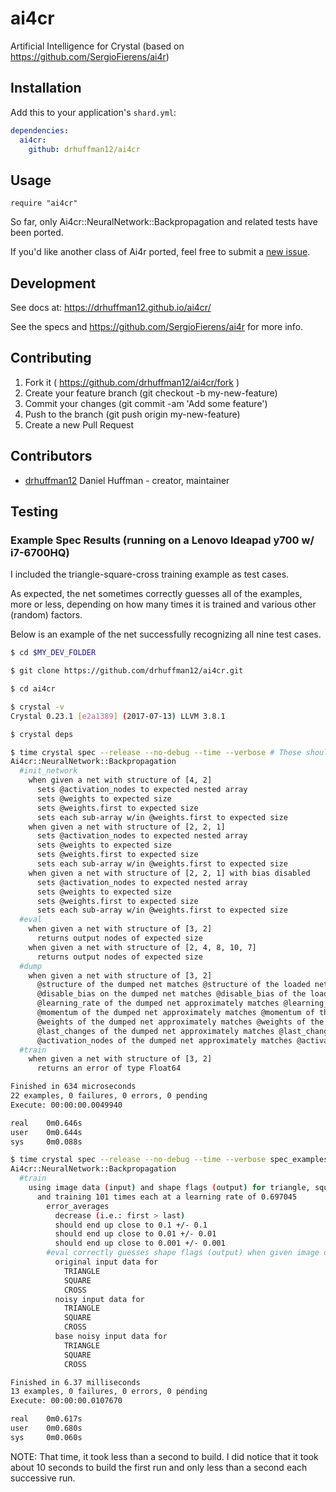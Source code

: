 # ai4cr

Artificial Intelligence for Crystal (based on https://github.com/SergioFierens/ai4r)

## Installation

Add this to your application's `shard.yml`:

```yaml
dependencies:
  ai4cr:
    github: drhuffman12/ai4cr
```

## Usage

```crystal
require "ai4cr"
```

So far, only Ai4cr::NeuralNetwork::Backpropagation and related tests have been ported.

If you'd like another class of Ai4r ported, feel free to submit a [new issue](https://github.com/drhuffman12/ai4cr/issues/new).

## Development

See docs at: https://drhuffman12.github.io/ai4cr/

See the specs and https://github.com/SergioFierens/ai4r for more info.

## Contributing

1. Fork it ( https://github.com/drhuffman12/ai4cr/fork )
2. Create your feature branch (git checkout -b my-new-feature)
3. Commit your changes (git commit -am 'Add some feature')
4. Push to the branch (git push origin my-new-feature)
5. Create a new Pull Request

## Contributors

- [drhuffman12](https://github.com/drhuffman12) Daniel Huffman - creator, maintainer

## Testing

### Example Spec Results (running on a Lenovo Ideapad y700 w/ i7-6700HQ)

I included the triangle-square-cross training example as test cases.

As expected, the net sometimes correctly guesses all of the examples, more or less, depending on how many times it is trained and various other (random) factors.

Below is an example of the net successfully recognizing all nine test cases.

```bash
$ cd $MY_DEV_FOLDER

$ git clone https://github.com/drhuffman12/ai4cr.git

$ cd ai4cr

$ crystal -v
Crystal 0.23.1 [e2a1389] (2017-07-13) LLVM 3.8.1

$ crystal deps

$ time crystal spec --release --no-debug --time --verbose # These should NEVER fail!
Ai4cr::NeuralNetwork::Backpropagation
  #init_network
    when given a net with structure of [4, 2]
      sets @activation_nodes to expected nested array
      sets @weights to expected size
      sets @weights.first to expected size
      sets each sub-array w/in @weights.first to expected size
    when given a net with structure of [2, 2, 1]
      sets @activation_nodes to expected nested array
      sets @weights to expected size
      sets @weights.first to expected size
      sets each sub-array w/in @weights.first to expected size
    when given a net with structure of [2, 2, 1] with bias disabled
      sets @activation_nodes to expected nested array
      sets @weights to expected size
      sets @weights.first to expected size
      sets each sub-array w/in @weights.first to expected size
  #eval
    when given a net with structure of [3, 2]
      returns output nodes of expected size
    when given a net with structure of [2, 4, 8, 10, 7]
      returns output nodes of expected size
  #dump
    when given a net with structure of [3, 2]
      @structure of the dumped net matches @structure of the loaded net
      @disable_bias on the dumped net matches @disable_bias of the loaded net
      @learning_rate of the dumped net approximately matches @learning_rate of the loaded net
      @momentum of the dumped net approximately matches @momentum of the loaded net
      @weights of the dumped net approximately matches @weights of the loaded net
      @last_changes of the dumped net approximately matches @last_changes of the loaded net
      @activation_nodes of the dumped net approximately matches @activation_nodes of the loaded net
  #train
    when given a net with structure of [3, 2]
      returns an error of type Float64

Finished in 634 microseconds
22 examples, 0 failures, 0 errors, 0 pending
Execute: 00:00:00.0049940

real    0m0.646s
user    0m0.644s
sys     0m0.088s

$ time crystal spec --release --no-debug --time --verbose spec_examples/ # These will probably SOMETIMES fail!
Ai4cr::NeuralNetwork::Backpropagation
  #train
    using image data (input) and shape flags (output) for triangle, square, and cross
      and training 101 times each at a learning rate of 0.697045
        error_averages
          decrease (i.e.: first > last)
          should end up close to 0.1 +/- 0.1
          should end up close to 0.01 +/- 0.01
          should end up close to 0.001 +/- 0.001
        #eval correctly guesses shape flags (output) when given image data (input) of
          original input data for
            TRIANGLE
            SQUARE
            CROSS
          noisy input data for
            TRIANGLE
            SQUARE
            CROSS
          base noisy input data for
            TRIANGLE
            SQUARE
            CROSS

Finished in 6.37 milliseconds
13 examples, 0 failures, 0 errors, 0 pending
Execute: 00:00:00.0107670

real    0m0.617s
user    0m0.680s
sys     0m0.060s
```

NOTE: That time, it took less than a second to build. I did notice that it took about 10 seconds to build the first run and only less than a second each successive run.
